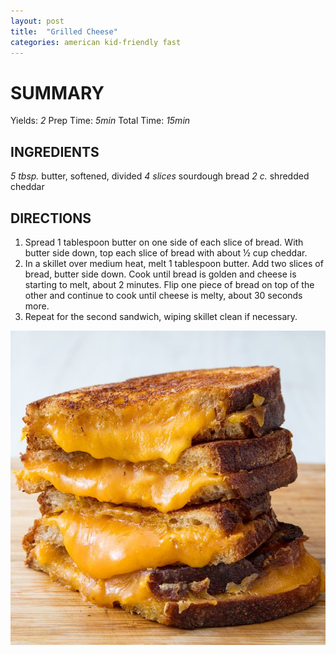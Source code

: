 ```yaml
---
layout: post
title:  "Grilled Cheese"
categories: american kid-friendly fast
---
```


# SUMMARY
Yields: *2*
Prep Time: *5min*
Total Time: *15min*

## INGREDIENTS
*5 tbsp.* butter, softened, divided
*4 slices* sourdough bread
*2 c.* shredded cheddar

## DIRECTIONS
1. Spread 1 tablespoon butter on one side of each slice of bread. With butter side down, top each slice of bread with about ½ cup cheddar.
2. In a skillet over medium heat, melt 1 tablespoon butter. Add two slices of bread, butter side down. Cook until bread is golden and cheese is starting to melt, about 2 minutes. Flip one piece of bread on top of the other and continue to cook until cheese is melty, about 30 seconds more.
3. Repeat for the second sandwich, wiping skillet clean if necessary.

![Grilled Cheese Photo](../img/grilled-cheese.jpeg)

